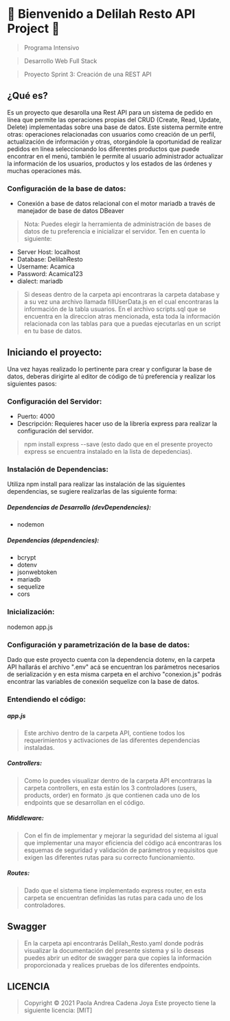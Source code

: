 # 👋 Bienvenido a Delilah Resto API Project 🌟

> Programa Intensivo

> Desarrollo Web Full Stack

> Proyecto Sprint 3: Creación de una REST API 

## ¿Qué es?
Es un proyecto que desarolla una Rest API para un sistema de pedido en línea que permite las operaciones propias del CRUD (Create, Read, Update, Delete) implementadas sobre una base de datos.  Este sistema permite entre otras: operaciones relacionadas con usuarios como creación de un perfil, actualización de información y otras, otorgándole la oportunidad de realizar pedidos en línea seleccionando los diferentes productos que puede encontrar en el menú, también le permite al usuario administrador actualizar la información de los usuarios, productos y los estados de las órdenes y muchas operaciones más.

### Configuración de la base de datos:
- Conexión a base de datos relacional con el motor mariadb a través de manejador de base de datos DBeaver
> Nota: Puedes elegir la herramienta de administración de bases de datos de tu preferencia e inicializar el servidor.
 Ten en cuenta lo siguiente:
 - Server Host: localhost
 - Database: DelilahResto
 - Username: Acamica
 - Password: Acamica123
 - dialect: mariadb

> Si deseas dentro de la carpeta api encontraras la carpeta database y a su vez una archivo llamada fillUserData.js en el cual encontraras la información de la tabla usuarios.
> En el archivo scripts.sql que se encuentra en la direccion atras mencionada, esta toda la información relacionada con las tablas para que a puedas ejecutarlas en un script en tu base de datos.

## Iniciando el proyecto:
Una vez hayas realizado lo pertinente para crear y configurar la base de datos, deberas dirigirte al editor de código de tú preferencia y realizar los siguientes pasos: 

### Configuración del Servidor:
- Puerto: 4000
- Descripción: Requieres hacer uso de la librería express para realizar la configuración del servidor.
> npm install express --save (esto dado que en el presente proyecto express se encuentra instalado en la lista de depedencias). 

### Instalación de Dependencias:
Utiliza npm install para realizar las instalación de las siguientes dependencias, se sugiere realizarlas de las siguiente forma:

##### Dependencias de Desarrollo (devDependencies):
- nodemon
##### Dependencias (dependencies):
- bcrypt
- dotenv
- jsonwebtoken 
- mariadb
- sequelize
- cors

### Inicialización:
nodemon app.js

### Configuración y parametrización de la base de datos:
Dado que este proyecto cuenta con la dependencia dotenv, en la carpeta API hallarás el archivo ".env" acá se encuentran los parámetros necesarios de serialización y en esta misma carpeta en el archivo "conexion.js" podrás encontrar las variables de conexión sequelize con la base de datos.

### Entendiendo el código:
##### app.js
> Este archivo dentro de la carpeta API, contiene todos los requerimientos y activaciones de las diferentes dependencias instaladas.

##### Controllers:
> Como lo puedes visualizar dentro de la carpeta API encontraras la carpeta controllers, en esta están los 3 controladores (users, products, order) en formato .js que contienen cada uno de los endpoints que se desarrollan en el código. 

##### Middleware:
> Con el fin de implementar y mejorar la seguridad del sistema al igual que implementar una mayor eficiencia del código acá encontraras los esquemas de seguridad y validación de parámetros y requisitos que exigen las diferentes rutas para su correcto funcionamiento. 

##### Routes:
> Dado que el sistema tiene implementado express router, en esta carpeta se encuentran definidas las rutas para cada uno de los controladores.

## Swagger
> En la carpeta api encontrarás Delilah_Resto.yaml donde podrás visualizar la documentación del presente sistema y si lo deseas puedes abrir un editor de swagger para que copies la información proporcionada y realices pruebas de los diferentes endpoints.

## LICENCIA
> Copyright © 2021 Paola Andrea Cadena Joya
> Este proyecto tiene la siguiente licencia: [MIT]
